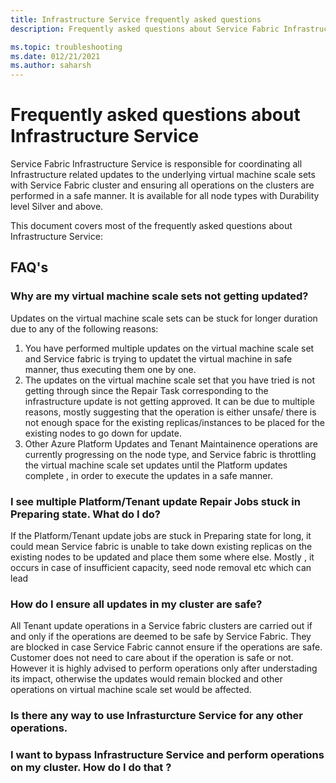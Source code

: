 ```yaml
---
title: Infrastructure Service frequently asked questions 
description: Frequently asked questions about Service Fabric Infrastructure Service

ms.topic: troubleshooting
ms.date: 012/21/2021
ms.author: saharsh
---
```


# Frequently asked questions about Infrastructure Service 

Service Fabric Infrastructure Service is responsible for coordinating all Infrastructure related updates to the underlying virtual machine scale sets with Service Fabric cluster and ensuring all operations on the clusters are performed in a safe manner. It is available for all node types with Durability level Silver and above. 

This document covers most of the frequently asked questions about Infrastructure Service: 

## FAQ's 

### Why are my virtual machine scale sets not getting updated? 
Updates on the virtual machine scale sets can be stuck for longer duration due to any of the following reasons:
  1. You have performed multiple updates on the virtual machine scale set and Service fabric is trying to updatet the virtual machine in safe manner, thus executing them one by one. 
  2. The updates on the virtual machine scale set that you have tried is not getting through since the Repair Task corresponding to the infrastructure update is not getting approved. It can be due to multiple reasons, mostly suggesting that the operation is either unsafe/ there is not enough space for the existing replicas/instances to be placed for the existing nodes to go down for update. 
  3. Other Azure Platform Updates and Tenant Maintainence operations are currently progressing on the node type, and Service fabric is throttling the virtual machine scale set updates until the Platform updates complete , in order to execute the updates in a safe manner.



### I see multiple Platform/Tenant update Repair Jobs stuck in Preparing state. What do I do? 

If the Platform/Tenant update jobs are stuck in Preparing state for long, it could mean Service fabric is unable to take down existing replicas on the existing nodes to be updated and place them some where else.  Mostly , it occurs in case of insufficient capacity, seed node removal etc which can lead 

### How do I ensure all updates in my cluster are safe? 
All Tenant update operations in a Service fabric clusters are carried out if and only if the operations are deemed to be safe by Service Fabric. They are blocked in case Service Fabric cannot ensure if the operations are safe. Customer does not need to care about if the operation is safe or not. However it is highly advised to perform operations only after understading its impact, otherwise the updates would remain blocked and other operations on virtual machine scale set would be affected.

### Is there any way to use Infrasturcture Service for any other operations. 

### I want to bypass Infrastructure Service and perform operations on my cluster. How do I do that ? 


